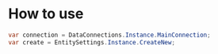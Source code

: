 # How to use

```csharp
var connection = DataConnections.Instance.MainConnection;
var create = EntitySettings.Instance.CreateNew;
```